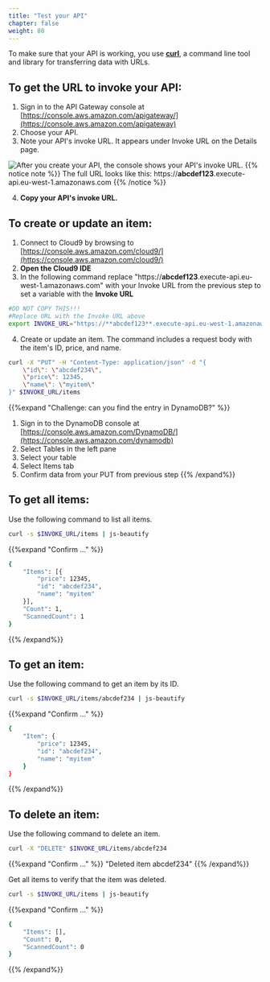 ```yaml
---
title: "Test your API"
chapter: false
weight: 80
---
```


To make sure that your API is working, you use [**curl**](https://curl.se/), a command line tool and library for transferring data with URLs.

## To get the URL to invoke your API:
1. Sign in to the API Gateway console at [https://console.aws.amazon.com/apigateway/](https://console.aws.amazon.com/apigateway)
2. Choose your API.
3. Note your API's invoke URL. It appears under Invoke URL on the Details page. 

![After you create your API, the console shows your API's invoke URL.](/images/ddb-invoke-url.png)
{{% notice note %}}
The full URL looks like this: https://**abcdef123**.execute-api.eu-west-1.amazonaws.com
{{% /notice %}}

4. **Copy your API's invoke URL.**

## To create or update an item:

1. Connect to Cloud9 by browsing to [https://console.aws.amazon.com/cloud9/](https://console.aws.amazon.com/cloud9/)
2. **Open the Cloud9 IDE** 
3. In the following command replace "https://**abcdef123**.execute-api.eu-west-1.amazonaws.com" with your Invoke URL from the previous step to set a variable with the **Invoke URL**

```bash
#DO NOT COPY THIS!!!
#Replace URL with the Invoke URL above
export INVOKE_URL="https://**abcdef123**.execute-api.eu-west-1.amazonaws.com"
```

4. Create or update an item. The command includes a request body with the item's ID, price, and name. 

```bash
curl -X "PUT" -H "Content-Type: application/json" -d "{
    \"id\": \"abcdef234\",
    \"price\": 12345,
    \"name\": \"myitem\"
}" $INVOKE_URL/items

```

{{%expand "Challenge: can you find the entry in DynamoDB?" %}}
1. Sign in to the DynamoDB console at [https://console.aws.amazon.com/DynamoDB/](https://console.aws.amazon.com/dynamodb)
2. Select Tables in the left pane
3. Select your table
4. Select Items tab
5. Confirm data from your PUT from previous step
{{% /expand%}}

## To get all items:

Use the following command to list all items.

```bash
curl -s $INVOKE_URL/items | js-beautify 
```
{{%expand "Confirm ..." %}}
```bash
{
    "Items": [{
        "price": 12345,
        "id": "abcdef234",
        "name": "myitem"
    }],
    "Count": 1,
    "ScannedCount": 1
}
```
{{% /expand%}}

## To get an item:
Use the following command to get an item by its ID.

```bash
curl -s $INVOKE_URL/items/abcdef234 | js-beautify
```
{{%expand "Confirm ..." %}}
```bash
{
    "Item": {
        "price": 12345,
        "id": "abcdef234",
        "name": "myitem"
    }
}
```
{{% /expand%}}

## To delete an item:

Use the following command to delete an item.
```bash
curl -X "DELETE" $INVOKE_URL/items/abcdef234
```
{{%expand "Confirm ..." %}}
"Deleted item abcdef234"
{{% /expand%}}

Get all items to verify that the item was deleted.
```bash
curl -s $INVOKE_URL/items | js-beautify
```
{{%expand "Confirm ..." %}}
```bash
{
    "Items": [],
    "Count": 0,
    "ScannedCount": 0
}
```
{{% /expand%}}
